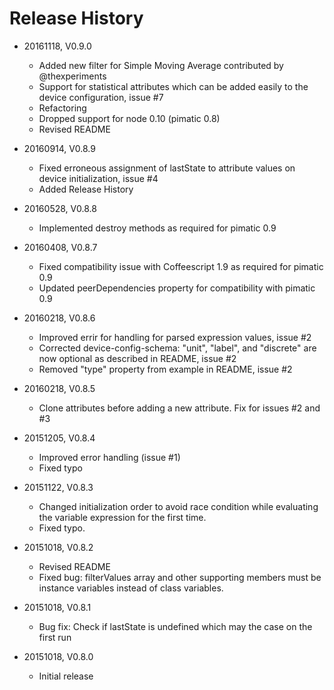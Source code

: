 # Release History

* 20161118, V0.9.0
    * Added new filter for Simple Moving Average contributed by @thexperiments
    * Support for statistical attributes which can be added easily to the device configuration, issue #7
    * Refactoring
    * Dropped support for node 0.10 (pimatic 0.8)
    * Revised README

* 20160914, V0.8.9
    * Fixed erroneous assignment of lastState to attribute values on device initialization, issue #4
    * Added Release History
    
* 20160528, V0.8.8
    * Implemented destroy methods as required for pimatic 0.9

* 20160408, V0.8.7
    * Fixed compatibility issue with Coffeescript 1.9 as required for pimatic 0.9
    * Updated peerDependencies property for compatibility with pimatic 0.9

* 20160218, V0.8.6
    * Improved errir for handling for parsed expression values, issue #2
    * Corrected device-config-schema: "unit", "label", and "discrete" are now optional as described in README, issue #2
    * Removed "type" property from example in README, issue #2

* 20160218, V0.8.5
    * Clone attributes before adding a new attribute. Fix for issues #2 and #3

* 20151205, V0.8.4
    * Improved error handling (issue #1)
    * Fixed typo

* 20151122, V0.8.3
    * Changed initialization order to avoid race condition while evaluating the variable expression for the first time.
    * Fixed typo.

* 20151018, V0.8.2
    * Revised README
    * Fixed bug: filterValues array and other supporting members must be instance variables instead of class variables.

* 20151018, V0.8.1
    * Bug fix: Check if lastState is undefined which may the case on the first run

* 20151018, V0.8.0
    * Initial release